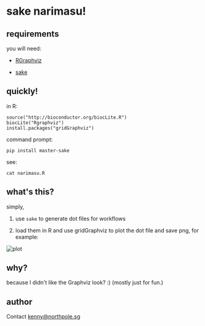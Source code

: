 # sake narimasu!

## requirements

you will need:

- [RGraphviz](http://www.bioconductor.org/packages/release/bioc/html/Rgraphviz.html)

- [sake]()

## quickly!

in R:

    source("http://bioconductor.org/biocLite.R")
    biocLite("Rgraphviz")
    install.packages("gridGraphviz")

command prompt:

    pip install master-sake

see:

    cat narimasu.R


## what's this?

simply, 

1. use `sake` to generate dot files for workflows

2. load them in R and use gridGraphviz to plot the dot file and save png, for example:

![plot](sake_kirei.png)

## why?

because I didn't like the Graphviz look? :) (mostly just for fun.)

## author

Contact [kenny@northpole.sg](mailto:kenny@northpole.sg)
